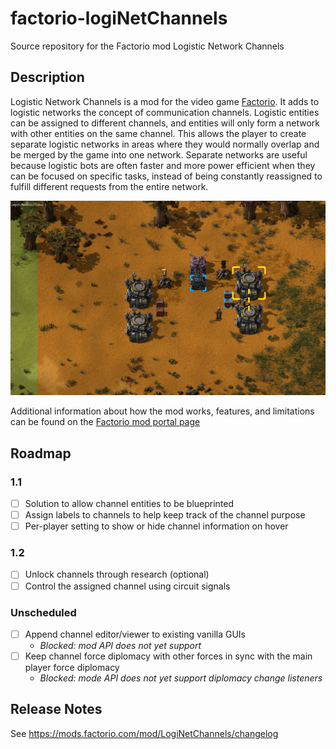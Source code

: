 # factorio-logiNetChannels
Source repository for the Factorio mod Logistic Network Channels

## Description

Logistic Network Channels is a mod for the video game [Factorio](https://factorio.com/).  It adds to logistic networks the concept of communication channels.  Logistic entities can be assigned to different channels, and entities will only form a network with other entities on the same channel.  This allows the player to create separate logistic networks in areas where they would normally overlap and be merged by the game into one network.  Separate networks are useful because logistic bots are often faster and more power efficient when they can be focused on specific tasks, instead of being constantly reassigned to fulfill different requests from the entire network.

![In this screenshot, the right roboports are in range of the left roboports, yet they are not on the same network.  This is because the right roboports are assigned to channel 1, while the left roboports are on channel 0.  The passive provider chests have the same configuration.](/screenshots/readme-1.png)

Additional information about how the mod works, features, and limitations can be found on the [Factorio mod portal page](https://mods.factorio.com/mod/LogiNetChannels)

## Roadmap

### 1.1
- [ ] Solution to allow channel entities to be blueprinted
- [ ] Assign labels to channels to help keep track of the channel purpose
- [ ] Per-player setting to show or hide channel information on hover

### 1.2
- [ ] Unlock channels through research (optional)
- [ ] Control the assigned channel using circuit signals

### Unscheduled
- [ ] Append channel editor/viewer to existing vanilla GUIs
    - _Blocked: mod API does not yet support_
- [ ] Keep channel force diplomacy with other forces in sync with the main player force diplomacy
    - _Blocked: mode API does not yet support diplomacy change listeners_

## Release Notes

See https://mods.factorio.com/mod/LogiNetChannels/changelog
